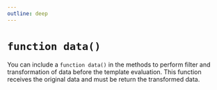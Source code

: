 ```yaml
---
outline: deep
---
```


# `function data()`

You can include a `function data()` in the methods to perform filter and transformation of data
before the template evaluation. This function receives the original data and must be return the
transformed data.
